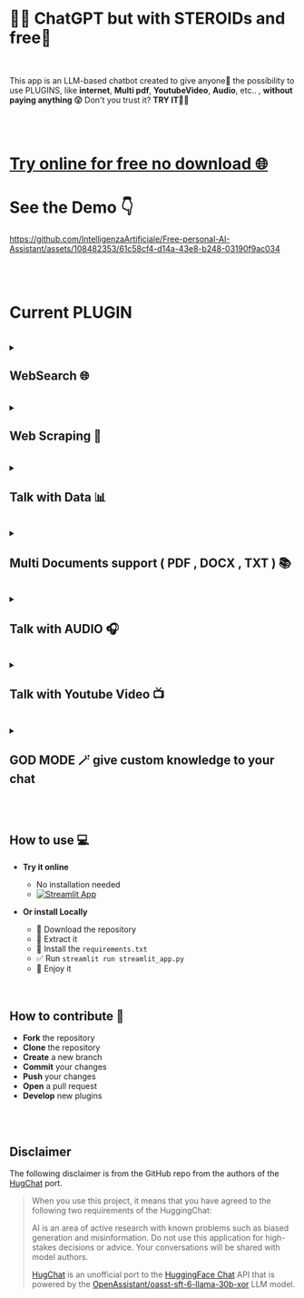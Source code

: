 
# 🤗💬 ChatGPT but with STEROIDs and free🚀

 <br />
 
This app is an LLM-based chatbot created to give anyone🤗 the possibility to use PLUGINS, like **internet**, **Multi pdf**, **YoutubeVideo**, **Audio**, etc.. , **without paying anything 😮** Don't you trust it? **TRY IT🧑‍💻**

 <br />
  <br />

# [Try online for free no download 🌐](https://free-personal-ai-assistant.streamlit.app/)

# See the Demo 👇
https://github.com/IntelligenzaArtificiale/Free-personal-AI-Assistant/assets/108482353/61c58cf4-d14a-43e8-b248-03190f9ac034

<br />
  <br />

# Current PLUGIN 
<br />

<details>
  <summary>

## WebSearch 🌐

  </summary>
  
### 🚀Search on web 

### 🧑‍💻 Set up the plugin
![image](https://github.com/IntelligenzaArtificiale/hugchat-with-plugin-Free-personal-AI-Assistant/assets/108482353/23bdaa97-63e6-4e38-8d0d-b53321de9883)

### 🤗 Enjoi it
![image](https://github.com/IntelligenzaArtificiale/hugchat-with-plugin-Free-personal-AI-Assistant/assets/108482353/2667f218-05cb-4b54-ab7f-916338013317)

### 🚨 ChatGPT response
![image](https://github.com/IntelligenzaArtificiale/hugchat-with-plugin-Free-personal-AI-Assistant/assets/108482353/236b3945-5e51-4e21-a2c9-2aeb4d575f7e)

</details>

<br />


<details>
  <summary>

## Web Scraping 🔗

  </summary>
  
### 🚀Talk with your preferite webisites

### 🧑‍💻 Set up the plugin
![image](https://github.com/IntelligenzaArtificiale/hugchat-with-plugin-Free-personal-AI-Assistant/assets/108482353/689cbc0c-b33e-4f98-8095-61f3a2c7e844)

### 🤗 Enjoi it
![image](https://github.com/IntelligenzaArtificiale/hugchat-with-plugin-Free-personal-AI-Assistant/assets/108482353/a5ba2a34-4284-4a23-82f7-ef6445d34d62)

### 🚨 BingChat response
![image](https://github.com/IntelligenzaArtificiale/hugchat-with-plugin-Free-personal-AI-Assistant/assets/108482353/fdb86d41-e2d9-4baa-8b7c-f64307118bb7)

</details>

<br />

<details>
  <summary>

## Talk with Data 📊

  </summary>
  
### 🚀Perfect plugin for data analyst and data scientist !

### 🧑‍💻 Set up the plugin
![image](https://github.com/IntelligenzaArtificiale/hugchat-with-plugin-Free-personal-AI-Assistant/assets/108482353/639b3f98-a72b-4ae9-a947-1b0185111f77)

### 🤗 Enjoi it
![image](https://github.com/IntelligenzaArtificiale/hugchat-with-plugin-Free-personal-AI-Assistant/assets/108482353/3987cff1-693d-4233-a66c-dbc291ac7888)

![image](https://github.com/IntelligenzaArtificiale/hugchat-with-plugin-Free-personal-AI-Assistant/assets/108482353/061a68c4-de8c-45fd-9235-6d07eaf8d33e)


### 🚨 No FREE options to compare

</details>

<br />

<details>
  <summary>

## Multi Documents support ( PDF , DOCX , TXT ) 📚

  </summary>
  
### 🚀Talk with your document in one click 

### 🧑‍💻 Set up the plugin
![image](https://github.com/IntelligenzaArtificiale/hugchat-with-plugin-Free-personal-AI-Assistant/assets/108482353/8d4c2d27-80b8-4ad4-be72-34d9ca8eec4f)

### 🤗 Enjoi it
![image](https://github.com/IntelligenzaArtificiale/hugchat-with-plugin-Free-personal-AI-Assistant/assets/108482353/f324e65f-072d-477c-b5a5-e6f26b8bf600)

### 🚨 chatpdf.com response
![image](https://github.com/IntelligenzaArtificiale/hugchat-with-plugin-Free-personal-AI-Assistant/assets/108482353/beb60338-cffa-41ad-9221-6cd51bc4d7a6)


</details>

<br />

<details>
  <summary>

## Talk with AUDIO 🎧

  </summary>
  
### 🚀Talk with mp3 or wav with one click

### 🧑‍💻 Set up the plugin
![image](https://github.com/IntelligenzaArtificiale/hugchat-with-plugin-Free-personal-AI-Assistant/assets/108482353/61b29d3e-d5d2-4b82-b35e-109e5c5e3837)

### 🤗 Enjoi it
![image](https://github.com/IntelligenzaArtificiale/hugchat-with-plugin-Free-personal-AI-Assistant/assets/108482353/662b0418-e416-4fc4-8d27-b106a2a84706)

### 🚨 No FREE options to compare

</details>

<br />

<details>
  <summary>

## Talk with Youtube Video 📺

  </summary>
  
### 🚀We love this plugin, its crazy

### 🧑‍💻 Set up the plugin
![image](https://github.com/IntelligenzaArtificiale/hugchat-with-plugin-Free-personal-AI-Assistant/assets/108482353/8f8f7885-3cc1-47a2-9176-7941a51f7dd4)

### 🤗 Enjoi it
![image](https://github.com/IntelligenzaArtificiale/hugchat-with-plugin-Free-personal-AI-Assistant/assets/108482353/d9b7b20b-fa0a-4676-baf1-31f30001da4a)


### 🚨 No FREE options to compare

</details>


<br />

<details>
  <summary>

## GOD MODE 🪄 give custom knowledge to your chat

  </summary>
  
### 🚀This plugin able the chat to make a custom knowledge from a single topic

### 🧑‍💻 Set up the plugin
![image](https://github.com/IntelligenzaArtificiale/hugchat-with-plugin-Free-personal-AI-Assistant/assets/108482353/135146a6-9e27-4681-817c-e91faabdd63d)
![image](https://github.com/IntelligenzaArtificiale/hugchat-with-plugin-Free-personal-AI-Assistant/assets/108482353/78f9803b-c23d-43a8-b756-c127042586d0)

### 🤗 Enjoi it
![image](https://github.com/IntelligenzaArtificiale/hugchat-with-plugin-Free-personal-AI-Assistant/assets/108482353/a02d08c1-5c0c-4a0b-a8f5-1587771eb5d9)


### 🚨 No FREE options to compare

</details>


<br /> 
<br />

## How to use 💻

- **Try it online**
    - No installation needed
    - [![Streamlit App](https://static.streamlit.io/badges/streamlit_badge_black_white.svg)](https://free-personal-ai-assistant.streamlit.app/)
    
- **Or install Locally**
    - 💾 Download the repository
    - 🔗 Extract it
    - 🛑 Install the `requirements.txt`
    - ✅ Run `streamlit run streamlit_app.py`
    - 🚀 Enjoy it  
    
     <br />
  <br />

## How to contribute 🤝

- **Fork** the repository
- **Clone** the repository
- **Create** a new branch
- **Commit** your changes
- **Push** your changes
- **Open** a pull request
- **Develop** new plugins

 <br />
  <br />
  
## Disclaimer
The following disclaimer is from the GitHub repo from the authors of the [HugChat](https://github.com/Soulter/hugging-chat-api) port.
> When you use this project, it means that you have agreed to the following two requirements of the HuggingChat:
>
> AI is an area of active research with known problems such as biased generation and misinformation. Do not use this application for high-stakes decisions or advice. Your conversations will be shared with model authors.
>
>[HugChat](https://github.com/Soulter/hugging-chat-api) is an unofficial port to the [HuggingFace Chat](https://huggingface.co/chat/) API that is powered by the [OpenAssistant/oasst-sft-6-llama-30b-xor](https://huggingface.co/OpenAssistant/oasst-sft-6-llama-30b-xor) LLM model.


